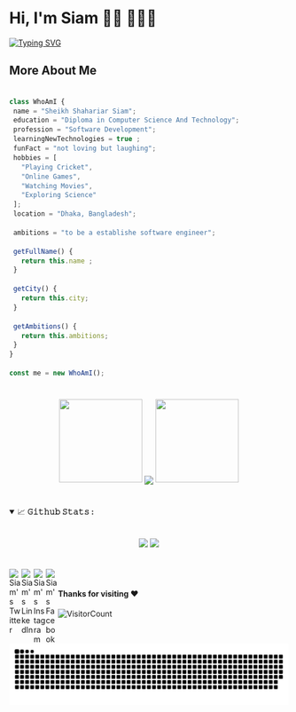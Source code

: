 # Hi, I'm Siam 👋🏾 👩🏾‍💻

[![Typing SVG](https://readme-typing-svg.herokuapp.com?font=Roboto&size=40&vCenter=true&height=60&lines=A+Full+Stack+Developer;A+React+JS+Developer;A+MERN+Stack+Developer)](https://git.io/typing-svg)

## More About Me

 ```Javascript

class WhoAmI {
  name = "Sheikh Shahariar Siam";
  education = "Diploma in Computer Science And Technology";
  profession = "Software Development";
  learningNewTechnologies = true ;
  funFact = "not loving but laughing"; 
  hobbies = [
    "Playing Cricket",
    "Online Games",
    "Watching Movies",
    "Exploring Science"
  ];
  location = "Dhaka, Bangladesh";

  ambitions = "to be a establishe software engineer";

  getFullName() {
    return this.name ;
  }

  getCity() {
    return this.city;
  }

  getAmbitions() {
    return this.ambitions;
  }
}

const me = new WhoAmI();

 ```







# 

<p align="center">
  <img height="150" width="150" src="https://github.com/JayantGoel001/JayantGoel001/blob/master/WEBP/left.webp">
  <img align="center" src="https://github-readme-streak-stats.herokuapp.com/?user=checkiamsiam&theme=dark&hide_border=true"/>
  <img height="150" width="150" src="https://github.com/JayantGoel001/JayantGoel001/blob/master/WEBP/right.webp">
</p>

# 

<details open="">
<summary>
  <g-emoji class="g-emoji" alias="chart_with_upwards_trend" fallback-src="https://github.githubassets.com/images/icons/emoji/unicode/1f4c8.png">📈</g-emoji>
  <strong>𝙶𝚒𝚝𝚑𝚞𝚋 𝚂𝚝𝚊𝚝𝚜 : </strong>
</summary>
<br/>

<p align="center">
    <img align="center" src="https://github-readme-stats.vercel.app/api?username=checkiamsiam&show_icons=true&hide_border=true&title_color=94b4a4&amp&icon_color=FFFFFF&amp&text_color=FFFFFF&amp&bg_color=000000&count_private=true&include_all_commits=true"/>
    <img align="center" height="195px" src="https://github-readme-stats.vercel.app/api/top-langs/?username=checkiamsiam&text_color=FFFFFF&bg_color=000000&title_color=94b4a4&langs_count=15&layout=compact&hide_border=true" />
</p>
</details>


#


<a href="https://twitter.com/checkiamsiam">
  <img align="left" alt="Siam's Twitter" width="22px" src="https://cdn.jsdelivr.net/npm/simple-icons@v3/icons/twitter.svg" />
</a>
<a href="https://www.linkedin.com/in/checkiamsiam/">
  <img align="left" alt="Siam's LinkedIn" width="22px" src="https://cdn.jsdelivr.net/npm/simple-icons@v3/icons/linkedin.svg" />
</a>
<a href="https://www.instagram.com/checkiamsiam/">
  <img align="left" alt="Siam's Instagram" width="22px" src="https://cdn.jsdelivr.net/npm/simple-icons@v3/icons/instagram.svg" />
</a>
<a href="https://www.facebook.com/checkiamsiam">
  <img align="left" alt="Siam's Facebook" width="22px" src="https://cdn.jsdelivr.net/npm/simple-icons@v3/icons/facebook.svg" />
</a>
<br>

#### Thanks for visiting :heart:
![VisitorCount](https://profile-counter.glitch.me/checkiamsiam/count.svg)



<p align="center">
  <img  src="https://raw.githubusercontent.com/Elanza-48/Elanza-48/main/resources/img/github-contribution-grid-snake.svg"
    alt="example" />
</p>
